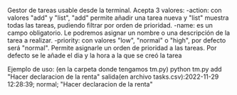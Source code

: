 Gestor de tareas usable desde la terminal.
Acepta 3 valores:
-action: con valores "add" y "list", "add" permite añadir una tarea nueva y "list" muestra todas las tareas, pudiendo filtrar por orden de prioridad.
-name: es un campo obligatorio. Le podremos asignar un nombre o una descripción de la tarea a realizar.
-priority: con valores "low", "normal" o "high", por defecto será "normal". Permite asignarle un orden de prioridad a las tareas.
Por defecto se le añade el dia y la hora a la que se creó la tarea

Ejemplo de uso:
(en la carpeta donde tengamos tm.py)
python tm.py add "Hacer declaracion de la renta"
salida(en archivo tasks.csv):2022-11-29 12:28:39; normal; "Hacer declaracion de la renta" 
